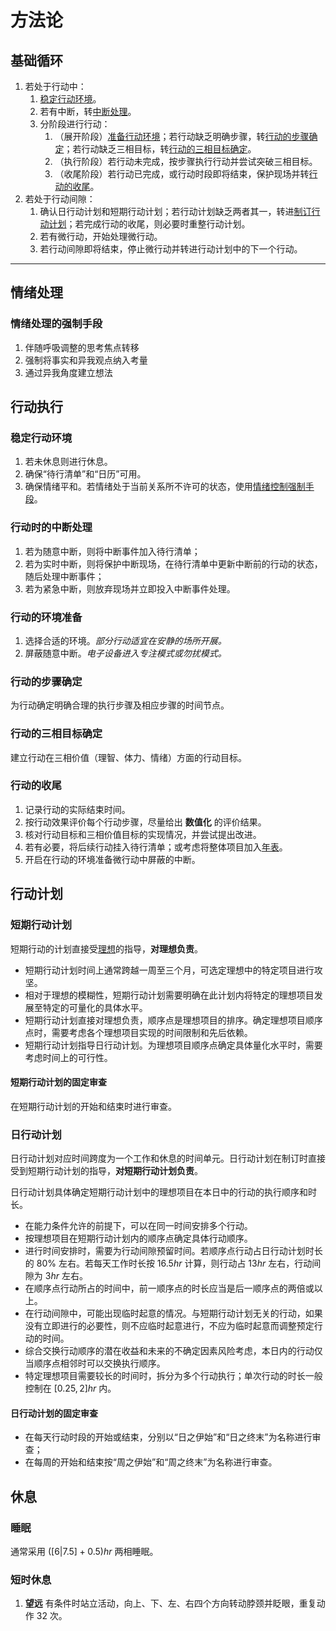 # 方法论

## 基础循环

1. 若处于行动中：
    1. [稳定行动环境](#稳定行动环境)。
    2. 若有中断，转[中断处理](#行动时的中断处理)。
    3. 分阶段进行行动：
        1. （展开阶段）[准备行动环境](#行动的环境准备)；若行动缺乏明确步骤，转[行动的步骤确定](#行动的步骤确定)；若行动缺乏三相目标，转[行动的三相目标确定](#行动的三相目标确定)。
        2. （执行阶段）若行动未完成，按步骤执行行动并尝试突破三相目标。
        3. （收尾阶段）若行动已完成，或行动时段即将结束，保护现场并转[行动的收尾](#行动的收尾)。
2. 若处于行动间隙：
    1. 确认日行动计划和短期行动计划；若行动计划缺乏两者其一，转进[制订行动计划](#行动计划)；若完成行动的收尾，则必要时重整行动计划。
    2. 若有微行动，开始处理微行动。
    3. 若行动间隙即将结束，停止微行动并转进行动计划中的下一个行动。

---

## 情绪处理

### 情绪处理的强制手段

1. 伴随呼吸调整的思考焦点转移
2. 强制将事实和异我观点纳入考量
3. 通过异我角度建立想法

## 行动执行

### 稳定行动环境

1. 若未休息则进行休息。
2. 确保“待行清单”和“日历”可用。
3. 确保情绪平和。若情绪处于当前关系所不许可的状态，使用[情绪控制强制手段](#情绪控制强制手段)。

### 行动时的中断处理

1. 若为随意中断，则将中断事件加入待行清单；
2. 若为实时中断，则将保护中断现场，在待行清单中更新中断前的行动的状态，随后处理中断事件；
3. 若为紧急中断，则放弃现场并立即投入中断事件处理。

### 行动的环境准备

1. 选择合适的环境。*部分行动适宜在安静的场所开展。*
2. 屏蔽随意中断。*电子设备进入专注模式或勿扰模式。*

### 行动的步骤确定

为行动确定明确合理的执行步骤及相应步骤的时间节点。

### 行动的三相目标确定

建立行动在三相价值（理智、体力、情绪）方面的行动目标。

### 行动的收尾

1. 记录行动的实际结束时间。
2. 按行动效果评价每个行动步骤，尽量给出 **数值化** 的评价结果。
3. 核对行动目标和三相价值目标的实现情况，并尝试提出改进。
4. 若有必要，将后续行动挂入待行清单；或考虑将整体项目加入[年表](https://lightyears1998.github.io/timeline.html)。
5. 开启在行动的环境准备微行动中屏蔽的中断。

## 行动计划

### 短期行动计划

短期行动的计划直接受[理想](https://lightyears1998.github.io/ideal-and-plans/)的指导，**对理想负责**。

- 短期行动计划时间上通常跨越一周至三个月，可选定理想中的特定项目进行攻坚。
- 相对于理想的模糊性，短期行动计划需要明确在此计划内将特定的理想项目发展至特定的可量化的具体水平。
- 短期行动计划直接对理想负责，顺序点是理想项目的排序。确定理想项目顺序点时，需要考虑各个理想项目实现的时间限制和先后依赖。
- 短期行动计划指导日行动计划。为理想项目顺序点确定具体量化水平时，需要考虑时间上的可行性。

#### 短期行动计划的固定审查

在短期行动计划的开始和结束时进行审查。

### 日行动计划

日行动计划对应时间跨度为一个工作和休息的时间单元。日行动计划在制订时直接受到短期行动计划的指导，**对短期行动计划负责**。

日行动计划具体确定短期行动计划中的理想项目在本日中的行动的执行顺序和时长。

- 在能力条件允许的前提下，可以在同一时间安排多个行动。
- 按理想项目在短期行动计划内的顺序点确定具体行动顺序。
- 进行时间安排时，需要为行动间隙预留时间。若顺序点行动占日行动计划时长的 80% 左右。若每天工作时长按 $16.5 hr$ 计算，则行动占 $13 hr$ 左右，行动间隙为 $3 hr$ 左右。
- 在顺序点行动所占的时间中，前一顺序点的时长应当是后一顺序点的两倍或以上。
- 在行动间隙中，可能出现临时起意的情况。与短期行动计划无关的行动，如果没有立即进行的必要性，则不应临时起意进行，不应为临时起意而调整预定行动的时间。
- 综合交换行动顺序的潜在收益和未来的不确定因素风险考虑，本日内的行动仅当顺序点相邻时可以交换执行顺序。
- 特定理想项目需要较长的时间时，拆分为多个行动执行；单次行动的时长一般控制在 $[0.25, 2]hr$ 内。

#### 日行动计划的固定审查

- 在每天行动时段的开始或结束，分别以“日之伊始”和“日之终末”为名称进行审查；
- 在每周的开始和结束按“周之伊始”和“周之终末”为名称进行审查。

## 休息

### 睡眠

通常采用 $([6 | 7.5] + 0.5)hr$ 两相睡眠。

### 短时休息

1. **望远** 有条件时站立活动，向上、下、左、右四个方向转动脖颈并眨眼，重复动作 32 次。
